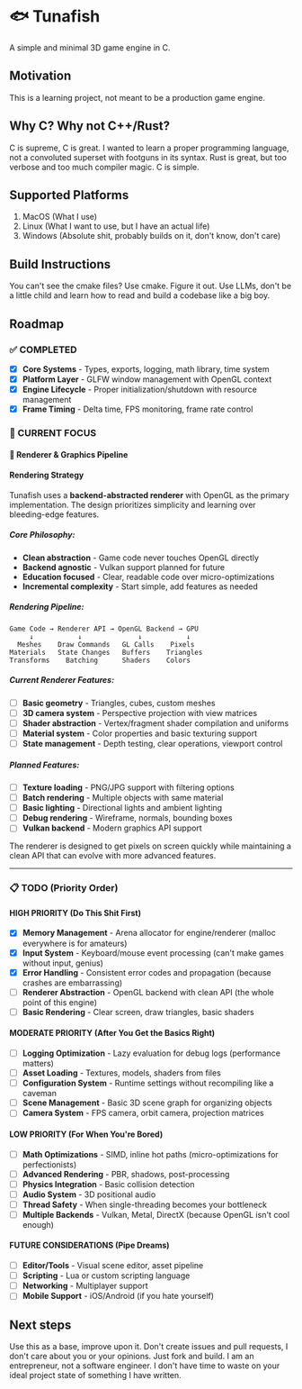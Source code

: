 # 🐟 Tunafish

A simple and minimal 3D game engine in C.

## Motivation

This is a learning project, not meant to be a production game engine.

## Why C? Why not C++/Rust?

C is supreme, C is great. I wanted to learn a proper programming language, not a convoluted superset with footguns in
its syntax. Rust is
great, but too verbose and too much compiler magic. C is simple.

## Supported Platforms

1. MacOS (What I use)
2. Linux (What I want to use, but I have an actual life)
3. Windows (Absolute shit, probably builds on it, don't know, don't care)

## Build Instructions

You can't see the cmake files? Use cmake. Figure it out. Use LLMs, don't be a little child and learn how to read and
build a
codebase like a big boy.

## Roadmap

### ✅ COMPLETED

- [x] **Core Systems** - Types, exports, logging, math library, time system
- [x] **Platform Layer** - GLFW window management with OpenGL context
- [x] **Engine Lifecycle** - Proper initialization/shutdown with resource management
- [x] **Frame Timing** - Delta time, FPS monitoring, frame rate control

### 🎯 CURRENT FOCUS

#### **🎨 Renderer & Graphics Pipeline**

#### **Rendering Strategy**

Tunafish uses a **backend-abstracted renderer** with OpenGL as the primary implementation. The design prioritizes
simplicity and learning over bleeding-edge features.

##### **Core Philosophy:**

- **Clean abstraction** - Game code never touches OpenGL directly
- **Backend agnostic** - Vulkan support planned for future
- **Education focused** - Clear, readable code over micro-optimizations
- **Incremental complexity** - Start simple, add features as needed

##### **Rendering Pipeline:**

```
Game Code → Renderer API → OpenGL Backend → GPU
     ↓           ↓              ↓           ↓
  Meshes    Draw Commands   GL Calls    Pixels
Materials   State Changes   Buffers    Triangles
Transforms    Batching      Shaders    Colors
```

##### **Current Renderer Features:**

- [ ] **Basic geometry** - Triangles, cubes, custom meshes
- [ ] **3D camera system** - Perspective projection with view matrices
- [ ] **Shader abstraction** - Vertex/fragment shader compilation and uniforms
- [ ] **Material system** - Color properties and basic texturing support
- [ ] **State management** - Depth testing, clear operations, viewport control

##### **Planned Features:**

- [ ] **Texture loading** - PNG/JPG support with filtering options
- [ ] **Batch rendering** - Multiple objects with same material
- [ ] **Basic lighting** - Directional lights and ambient lighting
- [ ] **Debug rendering** - Wireframe, normals, bounding boxes
- [ ] **Vulkan backend** - Modern graphics API support

The renderer is designed to get pixels on screen quickly while maintaining a clean API that can evolve with more
advanced features.

---

### 📋 TODO (Priority Order)

#### **HIGH PRIORITY** (Do This Shit First)

- [x] **Memory Management** - Arena allocator for engine/renderer (malloc everywhere is for amateurs)
- [x] **Input System** - Keyboard/mouse event processing (can't make games without input, genius)
- [x] **Error Handling** - Consistent error codes and propagation (because crashes are embarrassing)
- [ ] **Renderer Abstraction** - OpenGL backend with clean API (the whole point of this engine)
- [ ] **Basic Rendering** - Clear screen, draw triangles, basic shaders

#### **MODERATE PRIORITY** (After You Get the Basics Right)

- [ ] **Logging Optimization** - Lazy evaluation for debug logs (performance matters)
- [ ] **Asset Loading** - Textures, models, shaders from files
- [ ] **Configuration System** - Runtime settings without recompiling like a caveman
- [ ] **Scene Management** - Basic 3D scene graph for organizing objects
- [ ] **Camera System** - FPS camera, orbit camera, projection matrices

#### **LOW PRIORITY** (For When You're Bored)

- [ ] **Math Optimizations** - SIMD, inline hot paths (micro-optimizations for perfectionists)
- [ ] **Advanced Rendering** - PBR, shadows, post-processing
- [ ] **Physics Integration** - Basic collision detection
- [ ] **Audio System** - 3D positional audio
- [ ] **Thread Safety** - When single-threading becomes your bottleneck
- [ ] **Multiple Backends** - Vulkan, Metal, DirectX (because OpenGL isn't cool enough)

#### **FUTURE CONSIDERATIONS** (Pipe Dreams)

- [ ] **Editor/Tools** - Visual scene editor, asset pipeline
- [ ] **Scripting** - Lua or custom scripting language
- [ ] **Networking** - Multiplayer support
- [ ] **Mobile Support** - iOS/Android (if you hate yourself)

## Next steps

Use this as a base, improve upon it. Don't create issues and pull requests, I don't care about you or your opinions.
Just fork and build. I am an entrepreneur, not a software engineer. I don't have time to waste on your ideal project
state of something I have written.